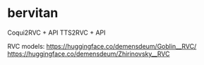 # bervitan
Coqui2RVC + API
TTS2RVC + API

RVC models:
https://huggingface.co/demensdeum/Goblin__RVC/
https://huggingface.co/demensdeum/Zhirinovsky__RVC